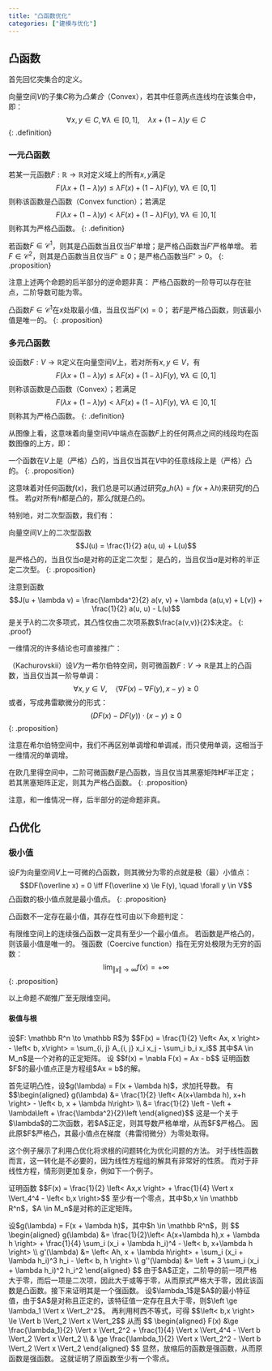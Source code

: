 ```yaml
---
title: "凸函数优化"
categories: ["建模与优化"]
---
```


## 凸函数

首先回忆突集合的定义。

向量空间$V$的子集$C$称为*凸集合*（Convex），若其中任意两点连线均在该集合中，即：
$$\forall x, y \in C, \forall \lambda \in [0,1],\quad \lambda x + (1 - \lambda) y \in C$$
{: .definition}

### 一元凸函数

若某一元函数$F: \mathbb R \to \mathbb R$对定义域上的所有$x,y$满足
$$F(\lambda x + (1-\lambda) y) \le \lambda F(x) + (1 - \lambda) F(y), \ \forall \lambda \in [0,1]$$
则称该函数是凸函数（Convex function）；若满足
$$F(\lambda x + (1-\lambda) y) < \lambda F(x) + (1 - \lambda) F(y), \ \forall \lambda \in ]0, 1[$$
则称其为严格凸函数。
{: .definition}

若函数$F \in \mathcal C^1$，则其是凸函数当且仅当$F'$单增；是严格凸函数当$F'$严格单增。
若$F \in \mathcal C^2$，则其是凸函数当且仅当$F'' \ge 0$；是严格凸函数当$F'' > 0$。
{: .proposition}

注意上述两个命题的后半部分的逆命题非真：
严格凸函数的一阶导可以存在驻点，二阶导数可能为零。

凸函数$F \in \mathcal C^1$在$x$处取最小值，当且仅当$F'(x) = 0$；
若$F$是严格凸函数，则该最小值是唯一的。
{: .proposition}

### 多元凸函数

设函数$F: V \to \mathbb R$定义在向量空间$V$上，若对所有$x, y \in V$，有
$$F(\lambda x + (1-\lambda) y) \le \lambda F(x) + (1 - \lambda) F(y), \ \forall \lambda \in [0,1]$$
则称该函数是凸函数（Convex）；若满足
$$F(\lambda x + (1-\lambda) y) < \lambda F(x) + (1 - \lambda) F(y), \ \forall \lambda \in ]0, 1[$$
则称其为严格凸函数。
{: .definition}

从图像上看，这意味着向量空间$V$中端点在函数$F$上的任何两点之间的线段均在函数图像的上方，即：

一个函数在$V$上是（严格）凸的，当且仅当其在$V$中的任意线段上是（严格）凸的。
{: .proposition}

这意味着对任何函数$f(x)$，我们总是可以通过研究$g\_h(\lambda) = f(x + \lambda h)$来研究$f$的凸性。
若$g$对所有$h$都是凸的，那么$f$就是凸的。

特别地，对二次型函数，我们有：

向量空间$V$上的二次型函数
$$J(u) = \frac{1}{2} a(u, u) + L(u)$$
是严格凸的，当且仅当$a$是对称的正定二次型；
是凸的，当且仅当$a$是对称的半正定二次型。
{: .proposition}

注意到函数
$$J(u + \lambda v) = \frac{\lambda^2}{2} a(v, v) + \lambda (a(u,v) + L(v)) + \frac{1}{2} a(u, u) - L(u)$$
是关于$\lambda$的二次多项式，其凸性仅由二次项系数$\frac{a(v,v)}{2}$决定。
{: .proof}

一维情况的许多结论也可直接推广：

（Kachurovskii）设$V$为一希尔伯特空间，则可微函数$F: V \to \mathbb R$是其上的凸函数，当且仅当其一阶导单调：
$$\forall x, y \in V, \quad \left< \nabla F(x) - \nabla F(y), x - y \right> \ge 0$$
或者，写成弗雷歇微分的形式：
$$(DF(x) - DF(y)) \cdot (x-y) \ge 0$$
{: .proposition}

注意在希尔伯特空间中，我们不再区别单调增和单调减，而只使用单调，这相当于一维情况的单调增。

在欧几里得空间中，二阶可微函数$F$是凸函数，当且仅当其黑塞矩阵$\mathbf HF$半正定；
若其黑塞矩阵正定，则其为严格凸函数。
{: .proposition}

注意，和一维情况一样，后半部分的逆命题非真。

## 凸优化

### 极小值

设$F$为向量空间$V$上一可微的凸函数，则其微分为零的点就是极（最）小值点：
$$DF(\overline x) = 0 \iff F(\overline x) \le F(y), \quad \forall y \in V$$
凸函数的极小值点就是最小值点。
{: .proposition}

凸函数不一定存在最小值，其存在性可由以下命题判定：

有限维空间上的连续强凸函数一定具有至少一个最小值点。
若函数是严格凸的，则该最小值是唯一的。
强函数（Coercive function）指在无穷处极限为无穷的函数：
$$\lim_{\Vert x \Vert \to \infty} f(x) = +\infty$$
{: .proposition}

以上命题*不能*推广至无限维空间。

#### 极值与根

<div class="exampl"><p>
设$F: \mathbb R^n \to \mathbb R$为
$$F(x) = \frac{1}{2} \left< Ax, x \right> - \left< b, x\right> = \sum_{i, j} A_{i, j} x_i x_j - \sum_i b_i x_i$$
其中$A \in M_n$是一个对称的正定矩阵。
设
$$f(x) = \nabla F(x) = Ax - b$$
证明函数$F$的最小值点正是方程组$Ax = b$的解。 
</p>
<p>
首先证明凸性，设$g(\lambda) = F(x + \lambda h)$，求加托导数。
有
$$\begin{aligned}
g(\lambda) &= \frac{1}{2} \left< A(x+\lambda h), x+h \right> - \left< b, x + \lambda h\right> \\ 
&= \frac{1}{2} \left<Ax,x\right> - \left<b, x\right> + \lambda\left<Ax-b, h\right> + \frac{\lambda^2}{2}\left<Ah,h\right>
\end{aligned}$$
这是一个关于$\lambda$的二次函数，若$A$正定，则其导数严格单增，从而$F$严格凸。
因此原$F$严格凸，其最小值点在梯度（弗雷彻微分）为零处取得。
</p>
</div>

这个例子展示了利用凸优化将求根的问题转化为优化问题的方法。
对于线性函数而言，这一转化是不必要的，因为线性方程组的解具有非常好的性质。
而对于非线性方程，情形则更加复杂，例如下一个例子。

<div class="exampl">
<p>
证明函数
$$F(x) = \frac{1}{2} \left< Ax,x \right> + \frac{1}{4} \Vert x \Vert_4^4 - \left< b,x \right>$$
至少有一个零点，其中$b,x \in \mathbb R^n$，$A \in M_n$是对称的正定矩阵。
</p>
<p>
设$g(\lambda) = F(x + \lambda h)$，其中$h \in \mathbb R^n$，则
$$
\begin{aligned}
g(\lambda) &= \frac{1}{2}\left< A(x+\lambda h),x + \lambda h \right> + \frac{1}{4} \sum_i (x_i + \lambda h_i)^4 - \left< b, x+\lambda h \right> \\
g'(\lambda) &= \left< Ah, x + \lambda h\right> + \sum_i (x_i + \lambda h_i)^3 h_i - \left< b, h \right> \\
g''(\lambda) &= \left<Ah, h \right> + 3 \sum_i (x_i + \lambda h_i)^2 h_i^2
\end{aligned}
$$
由于$A$正定，二阶导的前一项严格大于零，而后一项是二次项，因此大于或等于零，从而原式严格大于零，因此该函数是凸函数。接下来证明其是一个强函数。
设$\lambda_1$是$A$的最小特征值，由于$A$是对称且正定的，该特征值一定存在且大于零，则$\left<Ax, x\right> \ge \lambda_1 \Vert x \Vert_2^2$。
再利用柯西不等式，可得
$$\left< b,x \right> \le \Vert b \Vert_2 \Vert x \Vert_2$$
从而
$$
\begin{aligned}
F(x) &\ge \frac{\lambda_1}{2} \Vert x \Vert_2^2 + \frac{1}{4} \Vert x \Vert_4^4 - \Vert b \Vert_2 \Vert x \Vert_2 \\
& \ge \frac{\lambda_1}{2} \Vert x \Vert_2^2 - \Vert b \Vert_2 \Vert x \Vert_2
\end{aligned}
$$
显然，放缩后的函数是强函数，从而原函数是强函数。
这就证明了原函数至少有一个零点。
</p>
</div>
